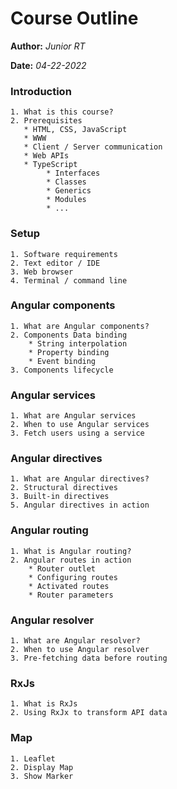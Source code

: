 Course Outline
==============

**Author:** *Junior RT*

**Date:** *04-22-2022*

### Introduction
    1. What is this course?
    2. Prerequisites
       * HTML, CSS, JavaScript
       * WWW
       * Client / Server communication
       * Web APIs
       * TypeScript
            * Interfaces
            * Classes
            * Generics
            * Modules
            * ...

### Setup
    1. Software requirements
    2. Text editor / IDE
    3. Web browser
    4. Terminal / command line

### Angular components
    1. What are Angular components?
    2. Components Data binding
        * String interpolation
        * Property binding
        * Event binding
    3. Components lifecycle

### Angular services
    1. What are Angular services
    2. When to use Angular services
    3. Fetch users using a service

### Angular directives
    1. What are Angular directives?
    2. Structural directives
    3. Built-in directives
    5. Angular directives in action

### Angular routing
    1. What is Angular routing?
    2. Angular routes in action
        * Router outlet
        * Configuring routes
        * Activated routes
        * Router parameters

### Angular resolver
    1. What are Angular resolver?
    2. When to use Angular resolver
    3. Pre-fetching data before routing

### RxJs
    1. What is RxJs
    2. Using RxJx to transform API data

### Map
    1. Leaflet
    2. Display Map
    3. Show Marker
